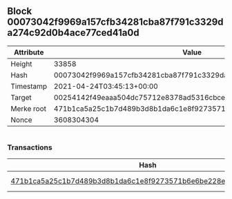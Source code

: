 ## Block 00073042f9969a157cfb34281cba87f791c3329da274c92d0b4ace77ced41a0d

Attribute | Value
--- | ---
Height | 33858
Hash | 00073042f9969a157cfb34281cba87f791c3329da274c92d0b4ace77ced41a0d
Timestamp | 2021-04-24T03:45:13+00:00
Target | 00254142f49eaaa504dc75712e8378ad5316cbcead634704b3734b6271167cc4
Merke root | 471b1ca5a25c1b7d489b3d8b1da6c1e8f9273571b6e6be228ead8065a08aae95
Nonce | 3608304304

```

```

### Transactions

Hash | Amount
--- | ---
[471b1ca5a25c1b7d489b3d8b1da6c1e8f9273571b6e6be228ead8065a08aae95](471b1ca5a25c1b7d489b3d8b1da6c1e8f9273571b6e6be228ead8065a08aae95.md) | 10.00000000 SKEPTI 
